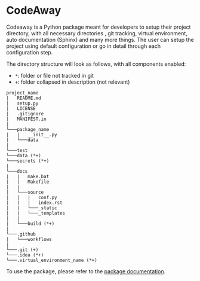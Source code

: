 # CodeAway

Codeaway is a Python package meant for developers to setup their project directory, with all necessary directories
, git tracking, virtual environment, auto documentation (Sphinx) and many more things. 
The user can setup the project using default configuration or go in detail through each configuration step. 

The directory structure will look as follows, with all components enabled:
* ```*```: folder or file not tracked in git
* ```+```: folder collapsed in description (not relevant)

```
project_name
|   README.md
|   setup.py
|   LICENSE
|   .gitignore
|   MANIFEST.in
|
└───package_name
|   |   __init__.py
|   └───data
|
└───test
└───data (*+)
└───secrets (*+)
|
└───docs
|   |   make.bat
|   |   Makefile
|   |
|   └───source
|   |   |   conf.py
|   |   |   index.rst
|   |   └───_static
|   |   └───_templates
|   |
|   └───build (*+)
|   
└───.github
|   └───workflows
|
└───.git (+)
└───.idea (*+)
└───.virtual_environment_name (*+)
```

To use the package, please refer to the [package documentation](https://github.com).

